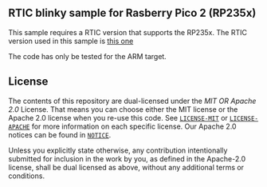 ## RTIC blinky sample for Rasberry Pico 2 (RP235x)

This sample requires a RTIC version that supports the RP235x. The RTIC version used in this sample is [this one](https://github.com/taunusflieger/rtic)

The code has only be tested for the ARM target.
<!-- LICENSE -->
## License

The contents of this repository are dual-licensed under the _MIT OR Apache 2.0_
License. That means you can choose either the MIT license or the Apache 2.0
license when you re-use this code. See [`LICENSE-MIT`](./LICENSE-MIT) or
[`LICENSE-APACHE`](./LICENSE-APACHE) for more information on each specific
license. Our Apache 2.0 notices can be found in [`NOTICE`](./NOTICE).

Unless you explicitly state otherwise, any contribution intentionally submitted
for inclusion in the work by you, as defined in the Apache-2.0 license, shall be
dual licensed as above, without any additional terms or conditions.
